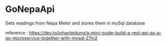 # GoNepaApi
Gets readings from Nepa Meter and stores them in mySql database


reference : https://dev.to/johanlejdung/a-mini-guide-build-a-rest-api-as-a-go-microservice-together-with-mysql-27m2